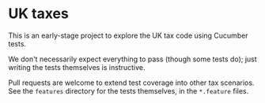 # UK taxes

This is an early-stage project to explore the UK tax code using Cucumber tests.

We don't necessarily expect everything to pass (though some tests do); just writing the tests themselves is instructive.

Pull requests are welcome to extend test coverage into other tax scenarios. See the `features` directory for the tests themselves, in the `*.feature` files.